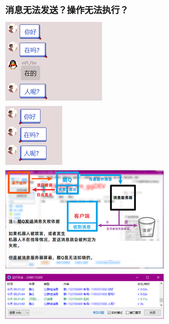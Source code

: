 # 消息无法发送？操作无法执行？

![](../.gitbook/assets/image%20%28159%29.png)

![](../.gitbook/assets/image%20%28155%29.png)

![](../.gitbook/assets/image%20%28145%29.png)

![](../.gitbook/assets/image%20%28147%29.png)



